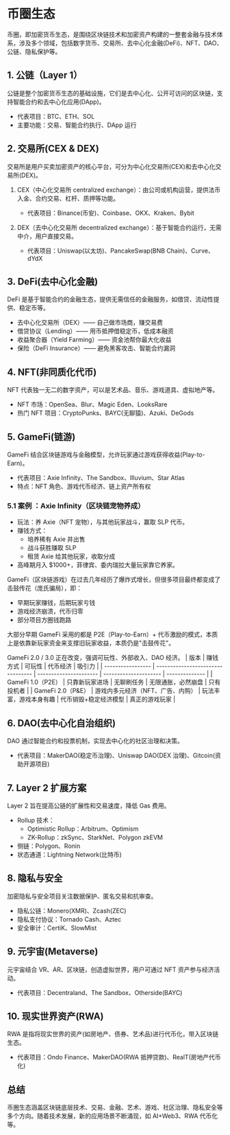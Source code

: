 # 币圈生态

币圈，即加密货币生态，是围绕区块链技术和加密资产构建的一整套金融与技术体系，涉及多个领域，包括数字货币、交易所、去中心化金融(DeFi)、NFT、DAO、公链、隐私保护等。

## 1. 公链（Layer 1）

公链是整个加密货币生态的基础设施，它们是去中心化、公开可访问的区块链，支持智能合约和去中心化应用(DApp)。

- 代表项目：BTC、ETH、SOL
- 主要功能：交易、智能合约执行、DApp 运行

## 2. 交易所(CEX & DEX)

交易所是用户买卖加密资产的核心平台，可分为中心化交易所(CEX)和去中心化交易所(DEX)。

1. CEX（中心化交易所 centralized exchange）：由公司或机构运营，提供法币入金、合约交易、杠杆、质押等功能。

   - 代表项目：Binance(币安)、Coinbase、OKX、Kraken、Bybit

2. DEX（去中心化交易所 decentralized exchange）：基于智能合约运行，无需中介，用户直接交易。
   - 代表项目：Uniswap(以太坊)、PancakeSwap(BNB Chain)、Curve、dYdX

## 3. DeFi(去中心化金融)

DeFi 是基于智能合约的金融生态，提供无需信任的金融服务，如借贷、流动性提供、稳定币等。

- 去中心化交易所（DEX）—— 自己做市场商，赚交易费
- 借贷协议（Lending）—— 用币抵押借稳定币，低成本融资
- 收益聚合器（Yield Farming）—— 资金池帮你最大化收益
- 保险（DeFi Insurance）—— 避免黑客攻击、智能合约漏洞

## 4. NFT(非同质化代币)

NFT 代表独一无二的数字资产，可以是艺术品、音乐、游戏道具、虚拟地产等。

- NFT 市场：OpenSea、Blur、Magic Eden、LooksRare
- 热门 NFT 项目：CryptoPunks、BAYC(无聊猿)、Azuki、DeGods

## 5. GameFi(链游)

GameFi 结合区块链游戏与金融模型，允许玩家通过游戏获得收益(Play-to-Earn)。

- 代表项目：Axie Infinity、The Sandbox、Illuvium、Star Atlas
- 特点：NFT 角色、游戏代币经济、链上资产所有权

### 5.1 案例 ：Axie Infinity（区块链宠物养成）

- 玩法：养 Axie（NFT 宠物），与其他玩家战斗，赢取 SLP 代币。
- 赚钱方式：
  - 培养稀有 Axie 并出售
  - 战斗获胜赚取 SLP
  - 租赁 Axie 给其他玩家，收取分成
- 高峰期月入 $1000+，菲律宾、委内瑞拉大量玩家靠它养家。

GameFi（区块链游戏）在过去几年经历了爆炸式增长，但很多项目最终都变成了击鼓传花（庞氏骗局），即：

- 早期玩家赚钱，后期玩家亏钱
- 游戏经济崩溃，代币归零
- 部分项目方圈钱跑路

大部分早期 GameFi 采用的都是 P2E（Play-to-Earn）+ 代币激励的模式，本质上是依靠新玩家资金来支撑旧玩家收益，本质仍是"击鼓传花"。

GameFi 2.0 / 3.0 正在改变，强调可玩性、外部收入、DAO 经济。
| 版本 | 赚钱方式 | 可玩性 | 代币经济 | 吸引力 |
| ----------------- | --------------------------------- | ---------------------- | --------------------- | -------------- |
| GameFi 1.0（P2E） | 只靠新玩家进场 | 无聊刷任务 | 无限通胀，必然崩盘 | 只有投机者 |
| GameFi 2.0（P&E） | 游戏内多元经济（NFT、广告、内购） | 玩法丰富，游戏本身有趣 | 代币销毁+稳定经济模型 | 真正的游戏玩家 |

## 6. DAO(去中心化自治组织)

DAO 通过智能合约和投票机制，实现去中心化的社区治理和决策。

- 代表项目：MakerDAO(稳定币治理)、Uniswap DAO(DEX 治理)、Gitcoin(资助开源项目)

## 7. Layer 2 扩展方案

Layer 2 旨在提高公链的扩展性和交易速度，降低 Gas 费用。

- Rollup 技术：
  - Optimistic Rollup：Arbitrum、Optimism
  - ZK-Rollup：zkSync、StarkNet、Polygon zkEVM
- 侧链：Polygon、Ronin
- 状态通道：Lightning Network(比特币)

## 8. 隐私与安全

加密隐私与安全项目关注数据保护、匿名交易和抗审查。

- 隐私公链：Monero(XMR)、Zcash(ZEC)
- 隐私支付协议：Tornado Cash、Aztec
- 安全审计：CertiK、SlowMist

## 9. 元宇宙(Metaverse)

元宇宙结合 VR、AR、区块链，创造虚拟世界，用户可通过 NFT 资产参与经济活动。

- 代表项目：Decentraland、The Sandbox、Otherside(BAYC)

## 10. 现实世界资产(RWA)

RWA 是指将现实世界的资产(如房地产、债券、艺术品)进行代币化，带入区块链生态。

- 代表项目：Ondo Finance、MakerDAO(RWA 抵押贷款)、RealT(房地产代币化)

## 总结

币圈生态涵盖区块链底层技术、交易、金融、艺术、游戏、社区治理、隐私安全等多个方向。随着技术发展，新的应用场景不断涌现，如 AI+Web3、RWA 代币化等。
